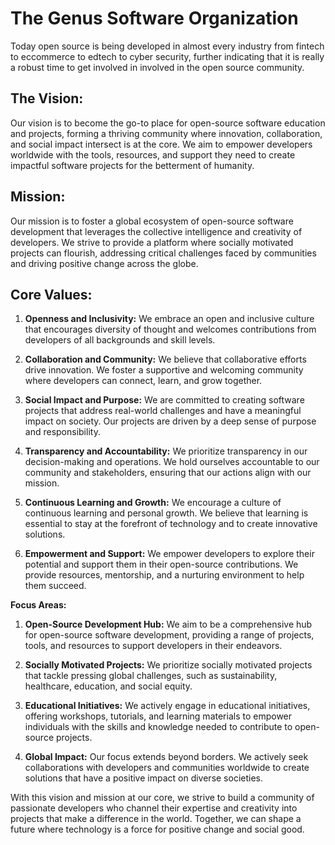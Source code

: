 <h1>The Genus Software Organization</h1>

Today open source is being developed in almost every industry from fintech to eccommerce to edtech to cyber security, further indicating
that it is really a robust time to get involved in involved in the open source community. 

## The Vision: 
Our vision is to become the go-to place for open-source software education and projects, forming a thriving community where innovation, collaboration, and social impact intersect is at the core. We aim to empower developers worldwide with the tools, resources, and support they need to create impactful software projects for the betterment of humanity.

## Mission:
Our mission is to foster a global ecosystem of open-source software development that leverages the collective intelligence and creativity of developers. We strive to provide a platform where socially motivated projects can flourish, addressing critical challenges faced by communities and driving positive change across the globe.

## Core Values:

1. **Openness and Inclusivity:** We embrace an open and inclusive culture that encourages diversity of thought and welcomes contributions from developers of all backgrounds and skill levels.

2. **Collaboration and Community:** We believe that collaborative efforts drive innovation. We foster a supportive and welcoming community where developers can connect, learn, and grow together.

3. **Social Impact and Purpose:** We are committed to creating software projects that address real-world challenges and have a meaningful impact on society. Our projects are driven by a deep sense of purpose and responsibility.

4. **Transparency and Accountability:** We prioritize transparency in our decision-making and operations. We hold ourselves accountable to our community and stakeholders, ensuring that our actions align with our mission.

5. **Continuous Learning and Growth:** We encourage a culture of continuous learning and personal growth. We believe that learning is essential to stay at the forefront of technology and to create innovative solutions.

6. **Empowerment and Support:** We empower developers to explore their potential and support them in their open-source contributions. We provide resources, mentorship, and a nurturing environment to help them succeed.

**Focus Areas:**

1. **Open-Source Development Hub:** We aim to be a comprehensive hub for open-source software development, providing a range of projects, tools, and resources to support developers in their endeavors.

2. **Socially Motivated Projects:** We prioritize socially motivated projects that tackle pressing global challenges, such as sustainability, healthcare, education, and social equity.

3. **Educational Initiatives:** We actively engage in educational initiatives, offering workshops, tutorials, and learning materials to empower individuals with the skills and knowledge needed to contribute to open-source projects.

4. **Global Impact:** Our focus extends beyond borders. We actively seek collaborations with developers and communities worldwide to create solutions that have a positive impact on diverse societies.

With this vision and mission at our core, we strive to build a community of passionate developers who channel their expertise and creativity into projects that make a difference in the world. Together, we can shape a future where technology is a force for positive change and social good.
